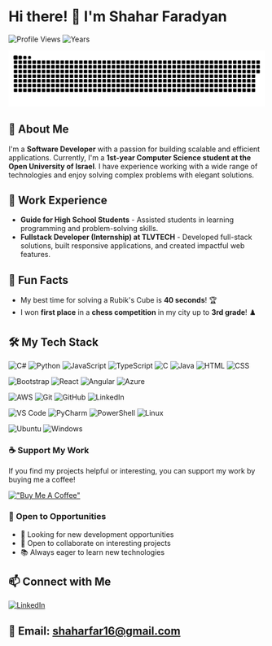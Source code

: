 # Hi there! 👋 I'm Shahar Faradyan 
![Profile Views](https://komarev.com/ghpvc/?username=IamShaharFar&label=Profile%20views&color=0e75b6&style=flat)
![Years](https://badges.strrl.dev/years/IamShaharFar)

<picture>
  <source media="(prefers-color-scheme: dark)" srcset="https://raw.githubusercontent.com/IamShaharFar/IamShaharFar/main/dist/github-snake-dark.svg" />
  <source media="(prefers-color-scheme: light)" srcset="https://raw.githubusercontent.com/IamShaharFar/IamShaharFar/main/dist/github-snake.svg" />
  <img alt="github-snake" src="https://raw.githubusercontent.com/IamShaharFar/IamShaharFar/main/dist/github-snake.svg" />
</picture>

## 🚀 About Me
I'm a **Software Developer** with a passion for building scalable and efficient applications. Currently, I'm a **1st-year Computer Science student at the Open University of Israel**. I have experience working with a wide range of technologies and enjoy solving complex problems with elegant solutions.

## 💼 Work Experience
- **Guide for High School Students** - Assisted students in learning programming and problem-solving skills.
- **Fullstack Developer (Internship) at TLVTECH** - Developed full-stack solutions, built responsive applications, and created impactful web features.

## 🎉 Fun Facts
- My best time for solving a Rubik's Cube is **40 seconds**! 🏆
- I won **first place** in a **chess competition** in my city up to **3rd grade**! ♟️

## 🛠️ My Tech Stack

![C#](https://skillicons.dev/icons?i=cs) ![Python](https://skillicons.dev/icons?i=python) ![JavaScript](https://skillicons.dev/icons?i=javascript) ![TypeScript](https://skillicons.dev/icons?i=typescript)
![C](https://skillicons.dev/icons?i=c) ![Java](https://skillicons.dev/icons?i=java) ![HTML](https://skillicons.dev/icons?i=html) ![CSS](https://skillicons.dev/icons?i=css)

![Bootstrap](https://skillicons.dev/icons?i=bootstrap) ![React](https://skillicons.dev/icons?i=react) ![Angular](https://skillicons.dev/icons?i=angular) ![Azure](https://skillicons.dev/icons?i=azure)

![AWS](https://skillicons.dev/icons?i=aws) ![Git](https://skillicons.dev/icons?i=git) ![GitHub](https://skillicons.dev/icons?i=github) ![LinkedIn](https://skillicons.dev/icons?i=linkedin)

![VS Code](https://skillicons.dev/icons?i=vscode) ![PyCharm](https://skillicons.dev/icons?i=pycharm) ![PowerShell](https://skillicons.dev/icons?i=powershell) ![Linux](https://skillicons.dev/icons?i=linux)

![Ubuntu](https://skillicons.dev/icons?i=ubuntu) ![Windows](https://skillicons.dev/icons?i=windows)


### ☕ Support My Work
If you find my projects helpful or interesting, you can support my work by buying me a coffee!

[!["Buy Me A Coffee"](https://www.buymeacoffee.com/assets/img/custom_images/orange_img.png)](https://www.buymeacoffee.com/shaharfar1a)

### 🤝 Open to Opportunities
- 💼 Looking for new development opportunities
- 👥 Open to collaborate on interesting projects
- 📚 Always eager to learn new technologies

## 📫 Connect with Me
[![LinkedIn](https://skillicons.dev/icons?i=linkedin)](https://www.linkedin.com/in/shahar-faradyan/)  

📧 Email: [shaharfar16@gmail.com](mailto:shaharfar16@gmail.com)
---

